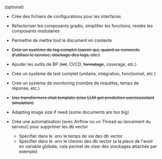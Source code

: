 (optional)

- Crée des fichiers de configurations pour les interfaces
- Refactoriser les composants gradio, simplifier les fonctions, rendre les composants modulaires
- Permettre de mettre tout le document en contexte


- ~~Crée un système de log complet (savoir qui, quand se connecte d'utiliser le service, stockage des logs, etc.)~~
- Ajouter les outils de BP (~~lint~~, CI/CD, ~~formatage~~, coverage, etc.)
- Crée un système de test complet (unitaire, intégration, fonctionnel, etc.)
- Crée un système de monitoring (nombre de requêtes, temps de réponse, etc.)
- ~~Use transformers chat template (else LLM got prediction user/assistant simulation)~~
- Adapting image size if need (some documents are too big)
- Crée une automatisation (avec Airflow ou un Thread au lancement du serveur) pour supprimer les db vector
    - Spécifier dans le .env le temps de vie des db vector
    - Spécifier dans le .env le chemin des db vector (a la place de l'avoir en variable globale, cela permet de viser
      des stockages attachés par exemple)
